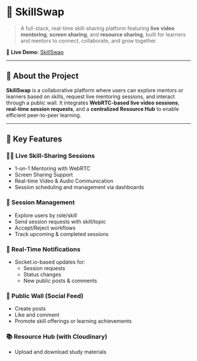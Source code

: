 # 🔁 SkillSwap

> A full-stack, real-time skill-sharing platform featuring **live video mentoring**, **screen sharing**, and **resource sharing**, built for learners and mentors to connect, collaborate, and grow together.

🔗 **Live Demo:** [SkillSwap](https://skillswap-client-jm4y.onrender.com/)

---

## 🧠 About the Project

**SkillSwap** is a collaborative platform where users can explore mentors or learners based on skills, request live mentoring sessions, and interact through a public wall. It integrates **WebRTC-based live video sessions**, **real-time session requests**, and a **centralized Resource Hub** to enable efficient peer-to-peer learning.

---

## 🚀 Key Features

### 🧑‍💻 Live Skill-Sharing Sessions
- 1-on-1 Mentoring with WebRTC
- Screen Sharing Support
- Real-time Video & Audio Communication
- Session scheduling and management via dashboards

### 📩 Session Management
- Explore users by role/skill
- Send session requests with skill/topic
- Accept/Reject workflows
- Track upcoming & completed sessions

### 🔔 Real-Time Notifications
- Socket.io-based updates for:
  - Session requests
  - Status changes
  - New public posts & comments

### 📢 Public Wall (Social Feed)
- Create posts
- Like and comment
- Promote skill offerings or learning achievements

### 📚 Resource Hub (with Cloudinary)
- Upload and download study materials

